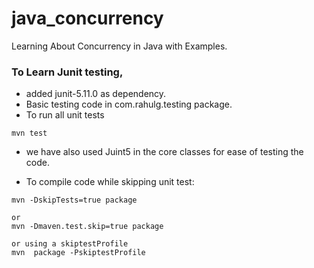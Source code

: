 # java_concurrency
Learning About Concurrency in Java with Examples.


### To Learn Junit testing, 

* added junit-5.11.0 as dependency.
* Basic testing code in com.rahulg.testing package.
* To run all unit tests
```$xslt
mvn test
```
* we have also used Juint5 in the core classes for ease of testing the code.

* To compile code while skipping unit test:
```$xslt
mvn -DskipTests=true package

or
mvn -Dmaven.test.skip=true package

or using a skiptestProfile 
mvn  package -PskiptestProfile
```
